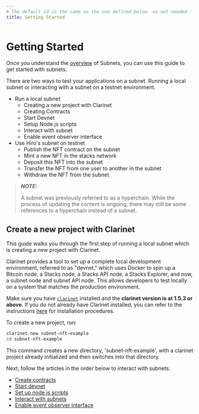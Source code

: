 ```yaml
---
# The default id is the same as the one defined below. so not needed
title: Getting Started
---
```


# Getting Started

Once you understand the [overview](overview.md) of Subnets, you can use this guide to get started with subnets. 

There are two ways to test your applications on a subnet. Running a local subnet or interacting with a subnet on a testnet environment.

- Run a local subnet
  - Creating a new project with Clarinet
  - Creating Contracts
  - Start Devnet
  - Setup Node.js scripts
  - Interact with subnet
  - Enable event observer interface
- Use Hiro's subnet on testnet
  - Publish the NFT contract on the subnet
  - Mint a new NFT in the stacks network
  - Deposit this NFT into the subnet
  - Transfer the NFT from one user to another in the subnet
  - Withdraw the NFT from the subnet

> **_NOTE:_**
>
> A subnet was previously referred to as a hyperchain. While the process of
> updating the content is ongoing; there may still be some references to a
> hyperchain instead of a subnet.

## Create a new project with Clarinet

This guide walks you through the first step of running a local subnet which is creating a new project with Clarinet.

Clarinet provides a tool to set up a complete local development environment, referred to as "devnet," which uses Docker to spin up a Bitcoin node, a Stacks node, a Stacks API node, a Stacks Explorer, and now, a subnet node and subnet API node. This allows developers to test locally on a system that matches the production environment.

Make sure you have [`clarinet`](https://github.com/hirosystems/clarinet/releases/tag/v1.5.3) installed and the **clarinet version is at 1.5.3 or above**. If you do not already have Clarinet installed, you can refer to the instructions [here](https://docs.hiro.so/smart-contracts/clarinet#installing-clarinet) for installation procedures.

To create a new project, run:

```sh
clarinet new subnet-nft-example
cd subnet-nft-example
```

This command creates a new directory, 'subnet-nft-example', with a clarinet project already initialized and then switches into that directory.

Next, follow the articles in the order below to interact with subnets.

- [Create contracts](how-to-guides/how-to-create-contracts.md)
- [Start devnet](how-to-guides/how-to-start-devnet.md)
- [Set up node.js scripts](how-to-guides/how-to-setup-nodejs-scripts.md)
- [Interact with subnets](how-to-guides/how-to-interact-with-subnet.md)
- [Enable event observer interface](how-to-guides/how-to-enable-event-observer-interface.md)
